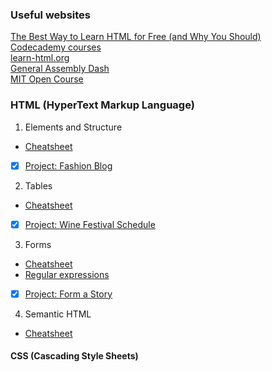 ### Useful websites
[The Best Way to Learn HTML for Free (and Why You Should)](https://kinsta.com/blog/learn-html/#what-jobs-can-you-get-by-learning-html)  
[Codecademy courses](https://kinsta.com/blog/learn-html/#what-jobs-can-you-get-by-learning-html)  
[learn-html.org](https://www.learn-html.org/)  
[General Assembly Dash](https://dash.generalassemb.ly/)  
[MIT Open Course](https://ocw.mit.edu/courses/electrical-engineering-and-computer-science/)

### HTML (HyperText Markup Language)  
1. Elements and Structure
  - [Cheatsheet](./HTML_Elements%20and%20Structure.pdf)
  - [x] [Project: Fashion Blog](https://www.codecademy.com/courses/learn-html/projects/html-fashion-blog)
2. Tables
  - [Cheatsheet](./HTML_Tables%20.pdf)
  - [x] [Project: Wine Festival Schedule](https://www.codecademy.com/courses/learn-html/projects/html-wine-festival-schedule)
3. Forms
  - [Cheatsheet](./HTML%20Forms.pdf)
  - [Regular expressions](https://developer.mozilla.org/en-US/docs/Web/JavaScript/Guide/Regular_Expressions)
  - [x] [Project: Form a Story](https://www.codecademy.com/courses/learn-html/projects/form-a-story)
4. Semantic HTML
  - [Cheatsheet](./HTML_%20Semantic.pdf)
#### CSS (Cascading Style Sheets)